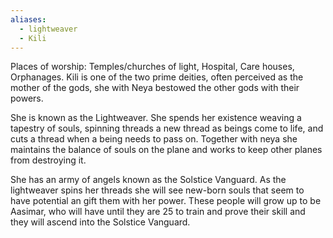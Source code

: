 ```yaml
---
aliases:
  - lightweaver
  - Kili
---
```


Places of worship: Temples/churches of light, Hospital, Care houses, Orphanages.
Kili is one of the two prime deities, often perceived as the mother of the gods, she with Neya bestowed the other gods with their powers. 

She is known as the Lightweaver. She spends her existence weaving a tapestry of souls, spinning threads a new thread as beings come to life, and cuts a thread when a being needs to pass on. Together with neya she maintains the balance of souls on the plane and works to keep other planes from destroying it.

She has an army of angels known as the Solstice Vanguard. As the lightweaver spins her threads she will see new-born souls that seem to have potential an gift them with her power. These people will grow up to be Aasimar, who will have until they are 25 to train and prove their skill and they will ascend into the Solstice Vanguard. 
